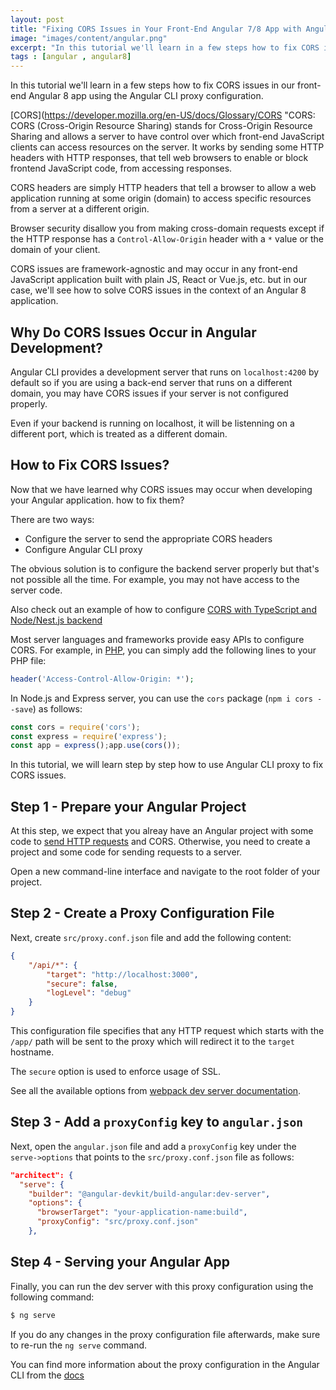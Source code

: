 ```yaml
---
layout: post
title: "Fixing CORS Issues in Your Front-End Angular 7/8 App with Angular CLI Proxy Configuration"
image: "images/content/angular.png"
excerpt: "In this tutorial we'll learn in a few steps how to fix CORS issues in our front-end Angular 8 app using the Angular CLI proxy configuration" 
tags : [angular , angular8] 
---
```


In this tutorial we'll learn in a few steps how to fix CORS issues in our front-end Angular 8 app using the Angular CLI proxy configuration.
 
[CORS](https://developer.mozilla.org/en-US/docs/Glossary/CORS "CORS: CORS (Cross-Origin Resource Sharing) stands for Cross-Origin Resource Sharing and allows a server to have control over which front-end JavaScript clients can access resources on the server. It works by sending  some HTTP headers with HTTP responses, that tell web browsers to enable or block frontend JavaScript code, from accessing responses.

CORS headers are simply HTTP headers that tell a browser to allow a web application running at some origin (domain) to access specific resources from a server at a different origin.

Browser security disallow you from making cross-domain requests except if the HTTP response has a  `Control-Allow-Origin`  header with a `*` value or the domain of your client. 

CORS issues are framework-agnostic and may occur in any front-end JavaScript application built with plain JS, React or Vue.js, etc. but in our case, we'll see how to solve CORS issues in the context of an Angular 8 application.
 
## Why Do CORS Issues Occur in Angular Development?

 
Angular CLI provides a development server that runs on `localhost:4200` by default so if you are using a back-end server that runs on a different domain, you may have CORS issues if your server is not configured properly.

Even if your backend is running on localhost, it will be listenning on a different port, which is treated as a different domain.

## How to Fix CORS Issues?

Now that we have learned why CORS issues may occur when developing your Angular application. how to fix them?
 
 There are two ways:

- Configure the server to send the appropriate CORS headers
- Configure Angular CLI proxy

The obvious solution is to configure the backend server properly but that's not possible all the time. For example, you may not have access to the server code.

Also check out an example of how to configure [CORS with TypeScript and Node/Nest.js backend](https://www.techiediaries.com/angular/jwt-rest-api-auth-node-typescript-typeorm-database/) 

Most server languages and frameworks provide easy APIs to configure CORS. For example, in [PHP](https://www.techiediaries.com/angular/php-angular-9-crud-api-httpclient/), you can simply add the following lines to your PHP file:

```php
header('Access-Control-Allow-Origin: *');
```

In Node.js and Express server, you can  use the `cors` package (`npm i cors --save`) as follows:

```js
const cors = require('cors'); 
const express = require('express');
const app = express();app.use(cors());
```

In this tutorial, we will learn step by step  how to use Angular CLI proxy to fix CORS issues. 

## Step 1 - Prepare your Angular Project

At this step, we expect that you alreay have an Angular project with some code to [send HTTP requests](https://www.techiediaries.com/angular/angular-9-8-tutorial-by-example-rest-crud-apis-http-get-requests-with-httpclient/) and CORS. Otherwise, you need to create a project and some code for sending requests to a server. 

Open a new command-line interface and navigate to the root folder of your project.
 
## Step 2 - Create a Proxy Configuration File

Next, create `src/proxy.conf.json` file and add the following content:

```json
{
	"/api/*": {
		"target": "http://localhost:3000",
		"secure": false,
		"logLevel": "debug"
	}
}
```

This configuration file specifies that any HTTP request which starts with the `/app/` path will be sent to the proxy which will redirect it to the `target` hostname.

The `secure` option is used to enforce usage of SSL. 

See all the available options from  [webpack dev server documentation](https://webpack.js.org/configuration/dev-server/#devserver-proxy).


## Step 3 - Add a `proxyConfig` key to `angular.json`

Next, open the `angular.json` file and add a `proxyConfig` key under the `serve->options` that points to the `src/proxy.conf.json` file as follows: 


```json
"architect": {
  "serve": {
    "builder": "@angular-devkit/build-angular:dev-server",
    "options": {
      "browserTarget": "your-application-name:build",
      "proxyConfig": "src/proxy.conf.json"
    },
```

## Step 4 - Serving your Angular App

Finally, you can run the dev server with this proxy configuration using the following command:

```bash
$ ng serve
```

If you do any changes in the proxy configuration file afterwards, make sure to re-run the  `ng serve`  command.

You can find more information about the proxy configuration in the Angular CLI from the  [docs](https://github.com/angular/angular-cli/blob/master/docs/documentation/stories/proxy.md)

